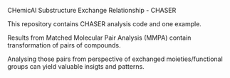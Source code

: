 
CHemicAl Substructure Exchange Relationship - CHASER


This repository contains CHASER analysis code and one example.


Results from Matched Molecular Pair Analysis (MMPA) contain transformation of pairs of compounds.

Analysing those pairs from perspective of exchanged moieties/functional groups can yield valuable insigts and patterns.  

